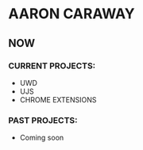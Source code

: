 # AARON CARAWAY

## NOW

### CURRENT PROJECTS:

- UWD
- UJS
- CHROME EXTENSIONS

### PAST PROJECTS:

- Coming soon

